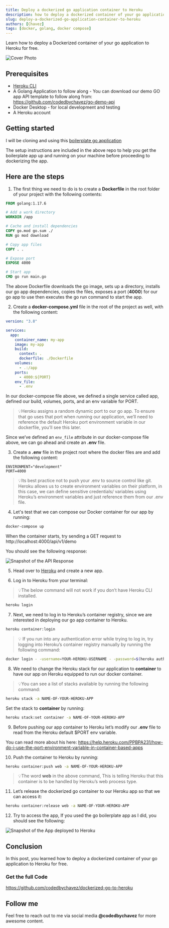 ```yaml
---
title: Deploy a dockerized go application container to Heroku
description: how to deploy a dockerized container of your go application to Heroku for free
slug: deploy-a-dockerized-go-application-container-to-heroku
authors: [Chavez]
tags: [docker, golang, docker compose]
---
```


Learn how to deploy a Dockerized container of your go application to Heroku for free.

![Cover Photo](/img/posts/passing_vars_multi_stage_docker_builds/cover.png)

<!-- truncate -->

## Prerequisites

- [Heroku CLI](https://devcenter.heroku.com/articles/heroku-cli)
- A Golang Application to follow along - You can download our demo GO app API template to follow along from: https://github.com/codedbychavez/go-demo-api
- Docker Desktop - for local development and testing
- A Heroku account

## Getting started

I will be cloning and using this [boilerplate go application](https://github.com/codedbychavez/go-app-api-boilerplate)

The setup instructions are included in the above repo to help you get the boilerplate app up and running on your machine before proceeding to dockerizing the app.

## Here are the steps

1. The first thing we need to do is to create a **Dockerfile** in the root folder of your project with the following contents:

```dockerfile
FROM golang:1.17.6

# Add a work directory
WORKDIR /app

# Cache and install dependencies
COPY go.mod go.sum ./
RUN go mod download

# Copy app files
COPY . .

# Expose port
EXPOSE 4000

# Start app
CMD go run main.go
```

The above Dockerfile downloads the go image, sets up a directory, installs our go app dependencies, copies the files, exposes a port (**4000**) for our go app to use then executes the go run command to start the app.

2. Create a **docker-compose.yml** file in the root of the project as well, with the following content:

```yaml
version: "3.8"

services:
  app:
    container_name: my-app
    image: my-app
    build:
      context: .
      dockerfile: ./Dockerfile
    volumes:
      - .:/app
    ports:
      - 4000:${PORT}
    env_file:
      - .env
```

In our docker-compose file above, we defined a single service called app, defined our build, volumes, ports, and an env variable for PORT.

> 💡Heroku assigns a random dynamic port to our go app. To ensure that go uses that port when running our application, we’ll need to reference the default Heroku port environment variable in our dockerfile, you’ll see this later.

Since we’ve defined an `env_file` attribute in our docker-compose file above, we can go ahead and create an **.env** file.

3. Create a **.env** file in the project root where the docker files are and add the following content:

```env
ENVIRONMENT="development"
PORT=4000
```

> 💡Its best practice not to push your .env to source control like git. Heroku allows us to create environment variables on their platform, in this case, we can define sensitive credentials/ variables using Heroku’s environment variables and just reference them from our .env file.

4. Let's test that we can compose our Docker container for our app by running:

```bash
docker-compose up
```

When the container starts, try sending a GET request to http://localhost:4000/api/v1/demo

You should see the following response:

![Snapshot of the API Response](/img/posts/deploy_dockerized_golang/app_snap_1.webp)

5. Head over to [Heroku](http://heroku.com/) and create a new app.

6. Log in to Heroku from your terminal:

> 💡The below command will not work if you don’t have Heroku CLI installed.

```bash
heroku login
```

7. Next, we need to log in to Heroku’s container registry, since we are interested in deploying our go app container to Heroku.

```bash
heroku container:login
```

> 💡 If you run into any authentication error while trying to log in, try logging into Heroku’s container registry manually by running the following command:

```bash
docker login - -username=YOUR-HEROKU-USERNAME - -password=$(heroku auth:token) registry.heroku.com
```

8. We need to change the Heroku stack for our application to **container** to have our app on Heroku equipped to run our docker container.

> 💡You can see a list of stacks available by running the following command:

```bash
heroku stack -a NAME-OF-YOUR-HEROKU-APP
```

Set the stack to **container** by running:

```bash
heroku stack:set container -a NAME-OF-YOUR-HEROKU-APP
```

9. Before pushing our app container to Heroku let’s modify our **.env** file to read from the Heroku default $PORT env variable.

You can read more about his here: https://help.heroku.com/PPBPA231/how-do-i-use-the-port-environment-variable-in-container-based-apps

10. Push the container to Heroku by running:

```bash
heroku container:push web -a NAME-OF-YOUR-HEROKU-APP
```

> 💡The word **web** in the above command, This is telling Heroku that this container is to be handled by Heroku’s web process type.

11. Let’s release the dockerized go container to our Heroku app so that we can access it:

```bash
heroku container:release web -a NAME-OF-YOUR-HEROKU-APP
```

12. Try to access the app, If you used the go boilerplate app as I did, you should see the following:

![Snapshot of the App deployed to Heroku](/img/posts/deploy_dockerized_golang/app_snap_2.webp)

## Conclusion

In this post, you learned how to deploy a dockerized container of your go application to Heroku for free.

### Get the full Code

https://github.com/codedbychavez/dockerized-go-to-heroku

## Follow me

Feel free to reach out to me via social media **@codedbychavez** for more awesome content.